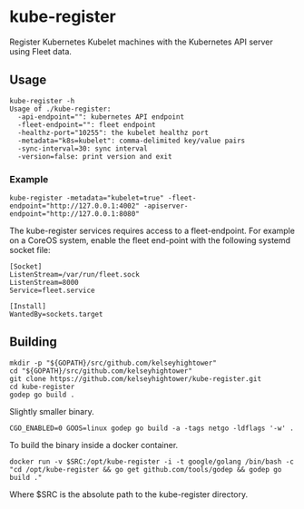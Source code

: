 # kube-register

Register Kubernetes Kubelet machines with the Kubernetes API server using Fleet data.

## Usage

```
kube-register -h
Usage of ./kube-register:
  -api-endpoint="": kubernetes API endpoint
  -fleet-endpoint="": fleet endpoint
  -healthz-port="10255": the kubelet healthz port
  -metadata="k8s=kubelet": comma-delimited key/value pairs
  -sync-interval=30: sync interval
  -version=false: print version and exit
```

### Example

```
kube-register -metadata="kubelet=true" -fleet-endpoint="http://127.0.0.1:4002" -apiserver-endpoint="http://127.0.0.1:8080"
```

The kube-register services requires access to a fleet-endpoint. For example on a CoreOS system, enable the fleet end-point with the following systemd socket file:

```
[Socket]
ListenStream=/var/run/fleet.sock
ListenStream=8000
Service=fleet.service

[Install]
WantedBy=sockets.target
```

## Building

```
mkdir -p "${GOPATH}/src/github.com/kelseyhightower"
cd "${GOPATH}/src/github.com/kelseyhightower"
git clone https://github.com/kelseyhightower/kube-register.git
cd kube-register
godep go build .
```

Slightly smaller binary.

```
CGO_ENABLED=0 GOOS=linux godep go build -a -tags netgo -ldflags '-w' .
```

To build the binary inside a docker container.

```
docker run -v $SRC:/opt/kube-register -i -t google/golang /bin/bash -c "cd /opt/kube-register && go get github.com/tools/godep && godep go build ."
```

Where $SRC is the absolute path to the kube-register directory.
